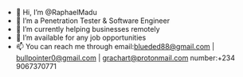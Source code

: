 - 👋 Hi, I’m @RaphaelMadu
- 👀 I’m a Penetration Tester & Software Engineer
- 🌱 I’m currently helping businesses remotely
- 💞️ I’m available for any job opportunities 
- 📫 You can reach me through 
email:blueded88@gmail.com | bullpointer0@gmail.com | grachart@protonmail.com
number:+234 9067370771

<!---
RaphaelMadu/About-Me is a ✨ special ✨ repository because its `README.md` (this file) appears on your GitHub profile.
You can click the Preview link to take a look at your changes.
--->
